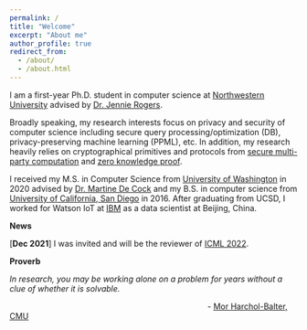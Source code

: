 ```yaml
---
permalink: /
title: "Welcome"
excerpt: "About me"
author_profile: true
redirect_from: 
  - /about/
  - /about.html
---
```


I am a first-year Ph.D. student in computer science at [Northwestern University](https://www.mccormick.northwestern.edu/computer-science/) advised by [Dr. Jennie Rogers](http://users.eecs.northwestern.edu/~jennie/).

Broadly speaking, my research interests focus on privacy and security of computer science including secure query processing/optimization (DB), privacy-preserving machine learning (PPML), etc. In addition, my research heavily relies on cryptographical primitives and protocols from [secure multi-party computation](https://en.wikipedia.org/wiki/Secure_multi-party_computation) and [zero knowledge proof](https://en.wikipedia.org/wiki/Zero-knowledge_proof).

I received my M.S. in Computer Science from [University of Washington](http://www.washington.edu) in 2020 advised by [Dr. Martine De Cock](http://faculty.washington.edu/mdecock/) and my B.S. in computer science from [University of California, San Diego](https://cse.ucsd.edu) in 2016. After graduating from UCSD, I worked for Watson IoT at [IBM](https://www.ibm.com/) as a data scientist at Beijing, China.

**News**

[**Dec 2021**] I was invited and will be the reviewer of [ICML 2022](https://icml.cc/).

**Proverb**

*In research, you may be working alone on a problem for years without a clue of whether it is solvable.* 

$~~~~~~~~~~~~~~~~~~~~~~~~~~~~~~~~~~~~~~~~~~~~~~~~~~~~~~~~~~~~~~~~~~~~~~~~~~~~~~~~~~~~~~~$ - [Mor Harchol-Balter, CMU](https://www.cs.cmu.edu/~harchol/gradschooltalk.pdf)
